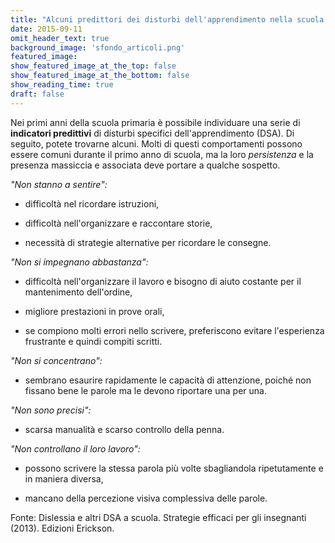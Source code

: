 ```yaml
---
title: "Alcuni predittori dei disturbi dell'apprendimento nella scuola primaria"
date: 2015-09-11
omit_header_text: true
background_image: 'sfondo_articoli.png'
featured_image: 
show_featured_image_at_the_top: false
show_featured_image_at_the_bottom: false
show_reading_time: true
draft: false
---
```


Nei primi anni della scuola primaria è possibile individuare una serie di
**indicatori predittivi** di disturbi specifici dell'apprendimento (DSA). Di
seguito, potete trovarne alcuni. Molti di questi comportamenti possono essere
comuni durante il primo anno di scuola, ma la loro _persistenza_ e la presenza
massiccia e associata deve portare a qualche sospetto.  
  
_"Non stanno a sentire":_  

  * difficoltà nel ricordare istruzioni,  

  * difficoltà nell'organizzare e raccontare storie,  

  * necessità di strategie alternative per ricordare le consegne.  

  
_"Non si impegnano abbastanza":_  

  * difficoltà nell'organizzare il lavoro e bisogno di aiuto costante per il mantenimento dell'ordine,  

  * migliore prestazioni in prove orali,  

  * se compiono molti errori nello scrivere, preferiscono evitare l'esperienza frustrante e quindi compiti scritti.  

  
_"Non si concentrano":_  

  * sembrano esaurire rapidamente le capacità di attenzione, poiché non fissano bene le parole ma le devono riportare una per una.  

  
_"Non sono precisi":_  

  * scarsa manualità e scarso controllo della penna.  

  
_"Non controllano il loro lavoro":_  

  * possono scrivere la stessa parola più volte sbagliandola ripetutamente e in maniera diversa,  

  * mancano della percezione visiva complessiva delle parole.  

  
Fonte: Dislessia e altri DSA a scuola. Strategie efficaci per gli insegnanti
(2013). Edizioni Erickson.

